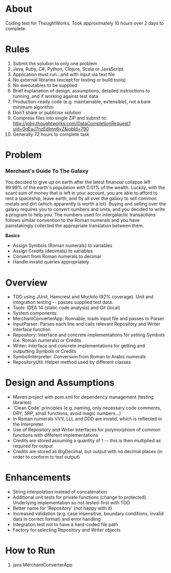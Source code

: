 # About

Coding test for ThoughtWorks. Took approximately 10 hours over 2 days to complete.

# Rules

1. Submit the solution to only one problem
2. Java, Ruby, C#, Python, Clojure, Scala or JavaScript
3. Application must run...and with input via text file
4. No external libraries (except for testing or build tools)
5. No executables to be supplied
6. Brief explanation of design, assumptions, detailed instructions to running, and if working against test data
7. Production-ready code (e.g. maintainable, extensible), not a bare minimum algorithm
8. Don't share or publicise solution
9. Compress files into single ZIP and submit to: http://jobs.thoughtworks.com/DataCompletionRequest?uid=0qEaJ7nzEdlmn6vZ&jobId=790
10. Generally 72 hours to complete task

# Problem

### Merchant's Guide To The Galaxy

You decided to give up on earth after the latest financial collapse left 99.99% of the earth's population with 0.01% of the wealth. Luckily, with the scant sum of money that is left in your account, you are able to afford to rent a spaceship, leave earth, and fly all over the galaxy to sell common metals and dirt (which apparently is worth a lot).
Buying and selling over the galaxy requires you to convert numbers and units, and you decided to write a program to help you.
The numbers used for intergalactic transactions follows similar convention to the Roman numerals and you have painstakingly collected the appropriate translation between them.

**Basics**

* Assign Symbols (Roman numerals) to variables
* Assign Credits (decimals) to variables
* Convert from Roman numerals to decimal
* Handle invalid queries appropriately

# Overview

* TDD using JUnit, Hamcrest and Mockito (92% coverage). Unit and integration testing -- passes supplied test data.
* Tools: IDEA 14 (static code analysis) and Git (local)
* System components:
 * MerchantConverterApp: Runnable, loads input file and passes to Parser
 * InputParser: Parses each line and calls relevant Repository and Writer interface function
 * Repository: Interface and concrete implementations for setting Symbols (i.e. Roman numerals) or Credits
 * Writer: Interface and concrete implementations for getting and outputting Symbols or Credits
 * SymbolInterpreter: Conversion from Roman to Arabic numerals
 * RepositoryUtil: Helper method used by different classes

# Design and Assumptions

* Maven project with pom.xml for dependency management (testing libraries)
* 'Clean Code' principles (e.g. naming, only necessary code comments, DRY, SRP, small functions, avoid magic numbers...)
* In Roman numerals VVV, LLL and DDD are invalid, which is reflected in the Interpreter.
* Use of Repository and Writer interfaces for polymorphism of common functions with different implementations
* Credits are stored assuming a quantity of 1 -- this is then multiplied as required for output
* Credits are stored as BigDecimal, but output with no decimal places (in order to conform to test output)

# Enhancements

* String interpolation instead of concatenation
* Additional unit tests for private functions (change to protected). Underlying implementation so not tested-first with TDD.
* Better name for 'Repository' (not happy with it)
* Increased validation (e.g. case insensitive, boundary conditions, invalid data in correct format) and error handling
* Integration test not to have a hard-coded file path
* Factory for selecting Repository and Writer objects

# How to Run

1. java MerchantConverterApp
